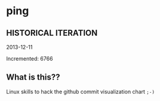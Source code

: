# ping

## HISTORICAL ITERATION
2013-12-11

Incremented: 6766

## What is this?? 
Linux skills to hack the github commit visualization chart `;-)`
